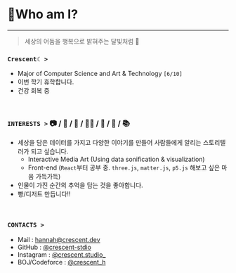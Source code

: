 # 🌙Who am I?
---
> 세상의 어둠을 행복으로 밝혀주는 달빛처럼 🌃

### `Crescent☾ >`
- Major of Computer Science and Art & Technology ```[6/10]```
- 이번 학기 휴학합니다.
- 건강 회복 중

<br/>

### **`INTERESTS >`** 📷 / 🥐 / 🎻 / 👩‍💻 / 🌌 / 🔭 / 📚  
- 세상을 담은 데이터를 가지고 다양한 이야기를 만들어 사람들에게 알리는 스토리텔러가 되고 싶습니다.
  - Interactive Media Art (Using data sonification & visualization)
  - Front-end (`React`부터 공부 중. `three.js`, `matter.js`, `p5.js` 해보고 싶은 마음 가득가득)
- 인물이 가진 순간의 추억을 담는 것을 좋아합니다.
- 빵/디저트 만듭니다!!

<br/>

### **`CONTACTS >`**
- Mail : hannah@crescent.dev
- GitHub : [@crescent-stdio](https://github.com/crescent-stdio)
- Instagram : [@crescent.studio_](https://crescent.studio)
- BOJ/Codeforce : [@crescent_h](https://solved.ac/profile/crescent_h)
